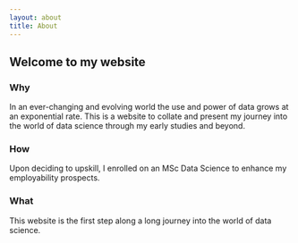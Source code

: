 ```yaml
---
layout: about
title: About
---
```


## Welcome to my website

### Why

In an ever-changing and evolving world the use and power of data grows at an exponential rate. This is a website to collate and present my journey into the world of data science through my early studies and beyond.

### How

Upon deciding to upskill, I enrolled on an MSc Data Science to enhance my employability prospects.

### What

This website is the first step along a long journey into the world of data science. 
